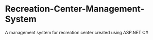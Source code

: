 # Recreation-Center-Management-System
A management system for recreation center created using ASP.NET C#

